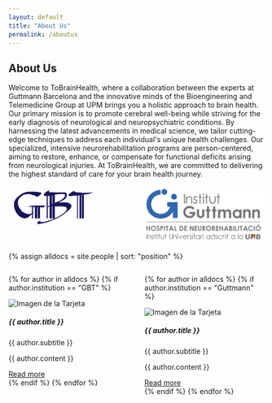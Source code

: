 ```yaml
---
layout: default
title: "About Us"
permalink: /aboutus
---
```


## About Us

Welcome to ToBrainHealth, where a collaboration between the experts at Guttmann Barcelona and the innovative minds of the Bioengineering and Telemedicine Group at UPM brings you a holistic approach to brain health. Our primary mission is to promote cerebral well-being while striving for the early diagnosis of neurological and neuropsychiatric conditions. By harnessing the latest advancements in medical science, we tailor cutting-edge techniques to address each individual's unique health challenges. Our specialized, intensive neurorehabilitation programs are person-centered, aiming to restore, enhance, or compensate for functional deficits arising from neurological injuries. At ToBrainHealth, we are committed to delivering the highest standard of care for your brain health journey.

<div style="display: flex;">
  <div style="flex: 50%; padding: 2%;">
    <img src="assets/logos/GBT_SIMPLE.png" alt="Logo GBT" width="65%">
  </div>
  <div style="flex: 50%; padding: 0%;">
    <img src="assets/logos/logo-guttmann.jpg" alt="Logo Guttmann" width="100%">
  </div>
</div>

{% assign alldocs = site.people | sort: "position" %}  

<div style="display: flex;">
  <div style="flex: 50%;padding-right:3%">

{% for author in alldocs %}
  {% if author.institution == "GBT" %}
  <div class="row mb-4">
    <div class="card">
        <img src="{{ author.image }}" class="card-img-top" alt="Imagen de la Tarjeta">
      <div class="card-body">
        <h5 class="card-title">{{ author.title }}</h5>
        <p class="card-text">{{ author.subtitle }}</p>
        <div class="collapse" id="collapse{{ forloop.index }}">
          <p>{{ author.content }}</p>
        </div>
        <a class="btn btn-primary" data-toggle="collapse" href="#collapse{{ forloop.index }}" aria-expanded="false" aria-controls="collapse{{ forloop.index }}">
          Read more
        </a>
      </div>
    </div>
    </div>
    {% endif %}
 {% endfor %}
  </div>
    <div style="flex: 50%;padding-left:3%">

{% for author in alldocs %}
  {% if author.institution == "Guttmann" %}
  <div class="row mb-4">
    <div class="card">
        <img src="{{ author.image }}" class="card-img-top" alt="Imagen de la Tarjeta">
      <div class="card-body">
        <h5 class="card-title">{{ author.title }}</h5>
        <p class="card-text">{{ author.subtitle }}</p>
        <div class="collapse" id="collapse{{ forloop.index }}">
          <p>{{ author.content }}</p>
        </div>
        <a class="btn btn-primary" data-toggle="collapse" href="#collapse{{ forloop.index }}" aria-expanded="false" aria-controls="collapse{{ forloop.index }}">
          Read more
        </a>
      </div>
    </div>
    </div>
    {% endif %}
 {% endfor %}
  </div>
</div>
